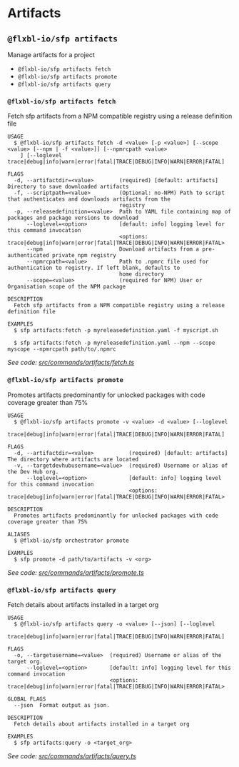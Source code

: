 # Artifacts

## `@flxbl-io/sfp artifacts`

Manage artifacts for a project

* `@flxbl-io/sfp artifacts fetch`
* `@flxbl-io/sfp artifacts promote`
* `@flxbl-io/sfp artifacts query`

### `@flxbl-io/sfp artifacts fetch`

Fetch sfp artifacts from a NPM compatible registry using a release definition file

```
USAGE
  $ @flxbl-io/sfp artifacts fetch -d <value> [-p <value>] [--scope <value> [--npm | -f <value>]] [--npmrcpath <value>
    ] [--loglevel trace|debug|info|warn|error|fatal|TRACE|DEBUG|INFO|WARN|ERROR|FATAL]

FLAGS
  -d, --artifactdir=<value>        (required) [default: artifacts] Directory to save downloaded artifacts
  -f, --scriptpath=<value>         (Optional: no-NPM) Path to script that authenticates and downloads artifacts from the
                                   registry
  -p, --releasedefinition=<value>  Path to YAML file containing map of packages and package versions to download
      --loglevel=<option>          [default: info] logging level for this command invocation
                                   <options: trace|debug|info|warn|error|fatal|TRACE|DEBUG|INFO|WARN|ERROR|FATAL>
      --npm                        Download artifacts from a pre-authenticated private npm registry
      --npmrcpath=<value>          Path to .npmrc file used for authentication to registry. If left blank, defaults to
                                   home directory
      --scope=<value>              (required for NPM) User or Organisation scope of the NPM package

DESCRIPTION
  Fetch sfp artifacts from a NPM compatible registry using a release definition file

EXAMPLES
  $ sfp artifacts:fetch -p myreleasedefinition.yaml -f myscript.sh

  $ sfp artifacts:fetch -p myreleasedefinition.yaml --npm --scope myscope --npmrcpath path/to/.npmrc
```

_See code:_ [_src/commands/artifacts/fetch.ts_](https://github.com/flxbl-io/sfp/blob/v37.0.1/src/commands/artifacts/fetch.ts)

### `@flxbl-io/sfp artifacts promote`

Promotes artifacts predominantly for unlocked packages with code coverage greater than 75%

```
USAGE
  $ @flxbl-io/sfp artifacts promote -v <value> -d <value> [--loglevel
    trace|debug|info|warn|error|fatal|TRACE|DEBUG|INFO|WARN|ERROR|FATAL]

FLAGS
  -d, --artifactdir=<value>           (required) [default: artifacts] The directory where artifacts are located
  -v, --targetdevhubusername=<value>  (required) Username or alias of the Dev Hub org.
      --loglevel=<option>             [default: info] logging level for this command invocation
                                      <options: trace|debug|info|warn|error|fatal|TRACE|DEBUG|INFO|WARN|ERROR|FATAL>

DESCRIPTION
  Promotes artifacts predominantly for unlocked packages with code coverage greater than 75%

ALIASES
  $ @flxbl-io/sfp orchestrator promote

EXAMPLES
  $ sfp promote -d path/to/artifacts -v <org>
```

_See code:_ [_src/commands/artifacts/promote.ts_](https://github.com/flxbl-io/sfp/blob/v37.0.1/src/commands/artifacts/promote.ts)

### `@flxbl-io/sfp artifacts query`

Fetch details about artifacts installed in a target org

```
USAGE
  $ @flxbl-io/sfp artifacts query -o <value> [--json] [--loglevel
    trace|debug|info|warn|error|fatal|TRACE|DEBUG|INFO|WARN|ERROR|FATAL]

FLAGS
  -o, --targetusername=<value>  (required) Username or alias of the target org.
      --loglevel=<option>       [default: info] logging level for this command invocation
                                <options: trace|debug|info|warn|error|fatal|TRACE|DEBUG|INFO|WARN|ERROR|FATAL>

GLOBAL FLAGS
  --json  Format output as json.

DESCRIPTION
  Fetch details about artifacts installed in a target org

EXAMPLES
  $ sfp artifacts:query -o <target_org>
```

_See code:_ [_src/commands/artifacts/query.ts_](https://github.com/flxbl-io/sfp/blob/v37.0.1/src/commands/artifacts/query.ts)
